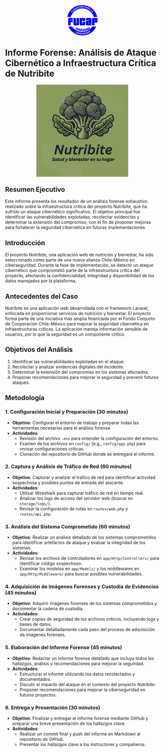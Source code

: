<div style="text-align: center;">
    <img src="/public/images/images.png" alt="Logo 1" style="width:100px; height:auto; vertical-align: middle;">
</div>

# Informe Forense: Análisis de Ataque Cibernético a Infraestructura Crítica de Nutribite



<div style="text-align: center;">
    <img src="/public/images/NutribiteLogo.png" alt="Logo 1" style="width:300px; height:auto; vertical-align: middle;">
</div>

## Resumen Ejecutivo

Este informe presenta los resultados de un análisis forense exhaustivo realizado sobre la infraestructura crítica del proyecto Nutribite, que ha sufrido un ataque cibernético significativo. El objetivo principal fue identificar las vulnerabilidades explotadas, recolectar evidencias y determinar la extensión del compromiso, con el fin de proponer mejoras para fortalecer la seguridad cibernética en futuras implementaciones.

## Introducción

El proyecto Nutribite, una aplicación web de nutrición y bienestar, ha sido seleccionado como parte de una nueva alianza Chile-México en ciberseguridad. Durante la fase de implementación, se detectó un ataque cibernético que comprometió parte de la infraestructura crítica del proyecto, afectando la confidencialidad, integridad y disponibilidad de los datos manejados por la plataforma.

## Antecedentes del Caso

Nutribite es una aplicación web desarrollada con el framework Laravel, enfocada en proporcionar servicios de nutrición y bienestar. El proyecto forma parte de una iniciativa más amplia financiada por el Fondo Conjunto de Cooperación Chile-México para mejorar la seguridad cibernética en infraestructuras críticas. La aplicación maneja información sensible de usuarios, por lo que la seguridad es un componente crítico.

## Objetivos del Análisis

1. Identificar las vulnerabilidades explotadas en el ataque.
2. Recolectar y analizar evidencias digitales del incidente.
3. Determinar la extensión del compromiso en los sistemas afectados.
4. Proponer recomendaciones para mejorar la seguridad y prevenir futuros ataques.

## Metodología

### 1. Configuración Inicial y Preparación (30 minutos)

- **Objetivo**: Configurar el entorno de trabajo y preparar todas las herramientas necesarias para el análisis forense.
- **Actividades**:
  - Revisión del archivo `.env` para entender la configuración del entorno.
  - Examen de los archivos en `config/` (e.g., `config/app.php`) para revisar configuraciones críticas.
  - Clonación del repositorio de GitHub donde se entregará el informe.

### 2. Captura y Análisis de Tráfico de Red (60 minutos)

- **Objetivo**: Capturar y analizar el tráfico de red para identificar actividad sospechosa y posibles puntos de entrada del atacante.
- **Actividades**:
  - Utilizar Wireshark para capturar tráfico de red en tiempo real.
  - Analizar los logs de acceso del servidor web (buscar en `storage/logs/`).
  - Revisar la configuración de rutas en `routes/web.php` y `routes/api.php`.

### 3. Análisis del Sistema Comprometido (60 minutos)

- **Objetivo**: Realizar un análisis detallado de los sistemas comprometidos para identificar artefactos de ataque y evaluar la integridad de los sistemas.
- **Actividades**:
  - Revisar los archivos de controladores en `app/Http/Controllers/` para identificar código sospechoso.
  - Examinar los modelos en `app/Models/` y los middlewares en `app/Http/Middleware/` para buscar posibles vulnerabilidades.

### 4. Adquisición de Imágenes Forenses y Custodia de Evidencias (45 minutos)

- **Objetivo**: Adquirir imágenes forenses de los sistemas comprometidos y documentar la cadena de custodia.
- **Actividades**:
  - Crear copias de seguridad de los archivos críticos, incluyendo logs y bases de datos.
  - Documentar detalladamente cada paso del proceso de adquisición de imágenes forenses.

### 5. Elaboración del Informe Forense (45 minutos)

- **Objetivo**: Redactar un informe forense detallado que incluya todos los hallazgos, análisis y recomendaciones para mejorar la seguridad.
- **Actividades**:
  - Estructurar el informe utilizando los datos recolectados y documentados.
  - Discutir el impacto del ataque en el contexto del proyecto Nutribite.
  - Proponer recomendaciones para mejorar la ciberseguridad en futuros proyectos.

### 6. Entrega y Presentación (30 minutos)

- **Objetivo**: Finalizar y entregar el informe forense mediante GitHub y preparar una breve presentación de los hallazgos clave.
- **Actividades**:
  - Realizar un commit final y push del informe en Markdown al repositorio de GitHub.
  - Presentar los hallazgos clave a los instructores y compañeros.
